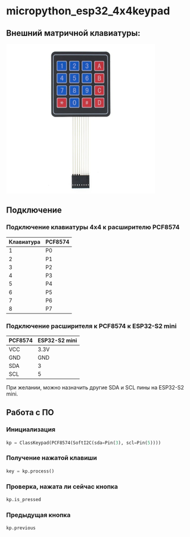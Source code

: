# micropython_esp32_4x4keypad
## Внешний матричной клавиатуры:

![Матричная клавиатура 4х4](/files/image2.png)

## Подключение
### Подключение клавиатуры 4x4 к расширителю PCF8574
|Клавиатура|PCF8574|
|---|---|
|1|P0|
|2|P1|
|3|P2|
|4|P3|
|5|P4|
|6|P5|
|7|P6|
|8|P7|
### Подключение расширителя к PCF8574 к ESP32-S2 mini
|PCF8574|ESP32-S2 mini|
|---|---|
|VCC|3.3V|
|GND|GND|
|SDA|3|
|SCL|5|
При желании, можно назначить другие SDA и SCL пины на ESP32-S2 mini.
## Работа с ПО
### Инициализация
```python
kp = ClassKeypad(PCF8574(SoftI2C(sda=Pin(3), scl=Pin(5))))
```
### Получение нажатой клавиши
```python
key = kp.process()
```
### Проверка, нажата ли сейчас кнопка
```python
kp.is_pressed
```
### Предыдущая кнопка
```python
kp.previous
```
